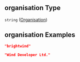 ## organisation Type

`string` ([Organisation](iea43_wra_data_model-properties-organisation.md))

## organisation Examples

```json
"brightwind"
```

```json
"Wind Developer Ltd."
```
